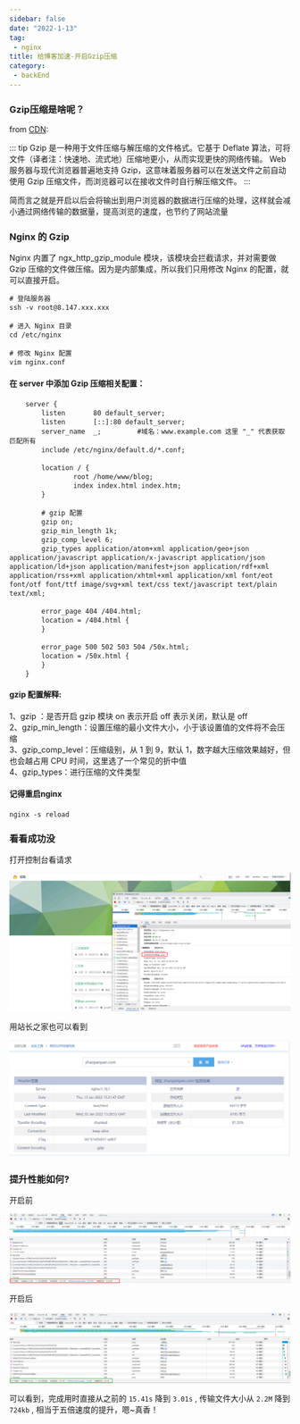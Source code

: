 ```yaml
---
sidebar: false
date: "2022-1-13"
tag: 
 - nginx
title: 给博客加速-开启Gzip压缩
category: 
 - backEnd
---
```


### Gzip压缩是啥呢？

from [CDN](https://developer.mozilla.org/zh-CN/docs/Glossary/GZip_compression):

::: tip
Gzip 是一种用于文件压缩与解压缩的文件格式。它基于 Deflate 算法，可将文件（译者注：快速地、流式地）压缩地更小，从而实现更快的网络传输。 Web服务器与现代浏览器普遍地支持 Gzip，这意味着服务器可以在发送文件之前自动使用 Gzip 压缩文件，而浏览器可以在接收文件时自行解压缩文件。
:::

简而言之就是开启以后会将输出到用户浏览器的数据进行压缩的处理，这样就会减小通过网络传输的数据量，提高浏览的速度，也节约了网站流量

### Nginx 的 Gzip

Nginx 内置了 ngx_http_gzip_module 模块，该模块会拦截请求，并对需要做 Gzip 压缩的文件做压缩。因为是内部集成，所以我们只用修改 Nginx 的配置，就可以直接开启。

```shell
# 登陆服务器
ssh -v root@8.147.xxx.xxx

# 进入 Nginx 目录
cd /etc/nginx

# 修改 Nginx 配置
vim nginx.conf
```

#### 在 server 中添加 Gzip 压缩相关配置：

```shell
    server {
        listen       80 default_server;
        listen       [::]:80 default_server;
        server_name  _;         #域名：www.example.com 这里 "_" 代表获取匹配所有
        include /etc/nginx/default.d/*.conf;

        location / {
                root /home/www/blog;
                index index.html index.htm;
        }

        # gzip 配置
        gzip on;
        gzip_min_length 1k;
        gzip_comp_level 6;
        gzip_types application/atom+xml application/geo+json application/javascript application/x-javascript application/json application/ld+json application/manifest+json application/rdf+xml application/rss+xml application/xhtml+xml application/xml font/eot font/otf font/ttf image/svg+xml text/css text/javascript text/plain text/xml;

        error_page 404 /404.html;
        location = /404.html {
        }

        error_page 500 502 503 504 /50x.html;
        location = /50x.html {
        }
    }
```

#### gzip 配置解释:  

1、gzip ：是否开启 gzip 模块 on 表示开启 off 表示关闭，默认是 off  
2、gzip_min_length：设置压缩的最小文件大小，小于该设置值的文件将不会压缩  
3、gzip_comp_level：压缩级别，从 1 到 9，默认 1，数字越大压缩效果越好，但也会越占用 CPU 时间，这里选了一个常见的折中值  
4、gzip_types：进行压缩的文件类型

#### 记得重启nginx

```shell
nginx -s reload
```

### 看看成功没

打开控制台看请求

![Architecture of VuePress](./img/blog-terminal.png)

用站长之家也可以看到

![Architecture of VuePress](./img/zhanzhang.png)

### 提升性能如何?

开启前

![Architecture of VuePress](./img/before.png)

开启后

![Architecture of VuePress](./img/after.png)

可以看到，完成用时直接从之前的 `15.41s` 降到 `3.01s` , 传输文件大小从 `2.2M` 降到 `724kb` , 相当于五倍速度的提升，嗯~真香！
